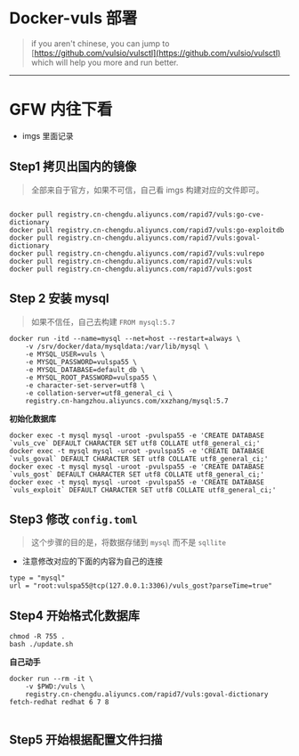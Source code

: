 # Docker-vuls 部署

> if you aren't chinese, you can jump to
> [https://github.com/vulsio/vulsctl](https://github.com/vulsio/vulsctl)
> which will help you more and run better.

--------------------------------------------------------

# GFW 内往下看
- imgs 里面记录 

## Step1 拷贝出国内的镜像
> 全部来自于官方，如果不可信，自己看 imgs 构建对应的文件即可。

```shell script

docker pull registry.cn-chengdu.aliyuncs.com/rapid7/vuls:go-cve-dictionary 
docker pull registry.cn-chengdu.aliyuncs.com/rapid7/vuls:go-exploitdb
docker pull registry.cn-chengdu.aliyuncs.com/rapid7/vuls:goval-dictionary
docker pull registry.cn-chengdu.aliyuncs.com/rapid7/vuls:vulrepo  
docker pull registry.cn-chengdu.aliyuncs.com/rapid7/vuls:vuls  
docker pull registry.cn-chengdu.aliyuncs.com/rapid7/vuls:gost   

```

## Step 2 安装 mysql 
> 如果不信任，自己去构建 `FROM mysql:5.7`
```shell script
docker run -itd --name=mysql --net=host --restart=always \
    -v /srv/docker/data/mysqldata:/var/lib/mysql \
    -e MYSQL_USER=vuls \
    -e MYSQL_PASSWORD=vulspa55 \
    -e MYSQL_DATABASE=default_db \
    -e MYSQL_ROOT_PASSWORD=vulspa55 \
    -e character-set-server=utf8 \
    -e collation-server=utf8_general_ci \
    registry.cn-hangzhou.aliyuncs.com/xxzhang/mysql:5.7 
```
**初始化数据库**

```shell script
docker exec -t mysql mysql -uroot -pvulspa55 -e 'CREATE DATABASE `vuls_cve` DEFAULT CHARACTER SET utf8 COLLATE utf8_general_ci;'
docker exec -t mysql mysql -uroot -pvulspa55 -e 'CREATE DATABASE `vuls_goval` DEFAULT CHARACTER SET utf8 COLLATE utf8_general_ci;'
docker exec -t mysql mysql -uroot -pvulspa55 -e 'CREATE DATABASE `vuls_gost` DEFAULT CHARACTER SET utf8 COLLATE utf8_general_ci;'
docker exec -t mysql mysql -uroot -pvulspa55 -e 'CREATE DATABASE `vuls_exploit` DEFAULT CHARACTER SET utf8 COLLATE utf8_general_ci;'
```

## Step3 修改 `config.toml`
> 这个步骤的目的是，将数据存储到 `mysql` 而不是 `sqllite` 
- 注意修改对应的下面的内容为自己的连接
```
type = "mysql"
url = "root:vulspa55@tcp(127.0.0.1:3306)/vuls_gost?parseTime=true"
```

## Step4 开始格式化数据库
```shell script
chmod -R 755 . 
bash ./update.sh 

```

**自己动手** 
```
docker run --rm -it \
    -v $PWD:/vuls \
    registry.cn-chengdu.aliyuncs.com/rapid7/vuls:goval-dictionary fetch-redhat redhat 6 7 8
    
```

## Step5 开始根据配置文件扫描
```shell script

```
